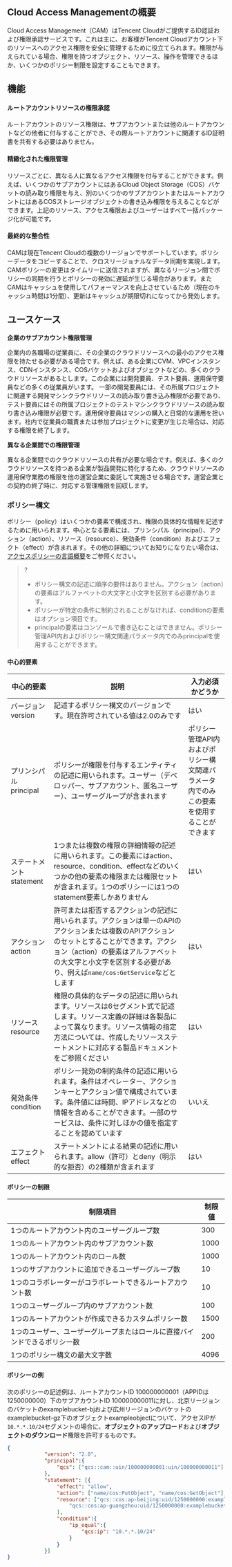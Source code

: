 ## Cloud Access Managementの概要

Cloud Access Management（CAM）はTencent Cloudがご提供するID認証および権限承認サービスです。これは主に、お客様がTencent Cloudアカウント下のリソースへのアクセス権限を安全に管理するために役立てられます。権限が与えられている場合、権限を持つオブジェクト、リソース、操作を管理できるほか、いくつかのポリシー制限を設定することもできます。

## 機能
#### ルートアカウントリソースの権限承認
ルートアカウントのリソース権限は、サブアカウントまたは他のルートアカウントなどの他者に付与することができ、その際ルートアカウントに関連するID証明書を共有する必要はありません。

#### 精緻化された権限管理
リソースごとに、異なる人に異なるアクセス権限を付与することができます。例えば、いくつかのサブアカウントにはあるCloud Object Storage（COS）バケットの読み取り権限を与え、別のいくつかのサブアカウントまたはルートアカウントにはあるCOSストレージオブジェクトの書き込み権限を与えることなどができます。上記のリソース、アクセス権限およびユーザーはすべて一括パッケージ化が可能です。

#### 最終的な整合性
CAMは現在Tencent Cloudの複数のリージョンでサポートしています。ポリシーデータをコピーすることで、クロスリージョナルなデータ同期を実現します。CAMポリシーの変更はタイムリーに送信されますが、異なるリージョン間でポリシーの同期を行うとポリシーの発効に遅延が生じる場合があります。またCAMはキャッシュを使用してパフォーマンスを向上させているため（現在のキャッシュ時間は1分間）、更新はキャッシュが期限切れになってから発効します。

## ユースケース

**企業のサブアカウント権限管理**

企業内の各職場の従業員に、その企業のクラウドリソースへの最小のアクセス権限を持たせる必要がある場合です。例えば、ある企業にCVM、VPCインスタンス、CDNインスタンス、COSバケットおよびオブジェクトなどの、多くのクラウドリソースがあるとします。この企業には開発要員、テスト要員、運用保守要員などの多くの従業員がいます。
一部の開発要員には、その所属プロジェクトに関連する開発マシンクラウドリソースの読み取り書き込み権限が必要であり、テスト要員にはその所属プロジェクトのテストマシンクラウドリソースの読み取り書き込み権限が必要です。運用保守要員はマシンの購入と日常的な運用を担います。社内で従業員の職責または参加プロジェクトに変更が生じた場合は、対応する権限を終了します。

**異なる企業間での権限管理**

異なる企業間でのクラウドリソースの共有が必要な場合です。例えば、多くのクラウドリソースを持つある企業が製品開発に特化するため、クラウドリソースの運用保守業務の権限を他の運営企業に委託して実施させる場合です。運営企業との契約の終了時に、対応する管理権限を回収します。

### ポリシー構文
ポリシー（policy）はいくつかの要素で構成され、権限の具体的な情報を記述するために用いられます。中心となる要素には、プリンシパル（principal）、アクション（action）、リソース（resource）、発効条件（condition）およびエフェクト（effect）が含まれます。その他の詳細についてお知りになりたい場合は、[アクセスポリシーの言語概要](https://intl.cloud.tencent.com/document/product/436/18023)をご参照ください。

>?
>- ポリシー構文の記述に順序の要件はありません。アクション（action）の要素はアルファベットの大文字と小文字を区別する必要があります。
>- ポリシーが特定の条件に制約されることがなければ、conditionの要素はオプション項目です。
>- principalの要素はコンソールで書き込むことはできません。ポリシー管理API内およびポリシー構文関連パラメータ内でのみprincipalを使用することができます。

#### 中心的要素

| 中心的要素           | 説明                                                         | 入力必須かどうか                                              |
| ------------------ | ------------------------------------------------------------ | ----------------------------------------------------- |
| バージョン version       | 記述するポリシー構文のバージョンです。現在許可されている値は2.0のみです                        | はい                                                    |
| プリンシパル principal   | ポリシーが権限を付与するエンティティの記述に用いられます。ユーザー（デベロッパー、サブアカウント、匿名ユーザー）、ユーザーグループが含まれます | ポリシー管理API内およびポリシー構文関連パラメータ内でのみこの要素を使用することができます |
| ステートメント statement     | 1つまたは複数の権限の詳細情報の記述に用いられます。この要素にはaction、resource、condition、effectなどのいくつかの他の要素の権限または権限セットが含まれます。1つのポリシーには1つのstatement要素しかありません | はい                                                    |
| アクション action        | 許可または拒否するアクションの記述に用いられます。アクションは単一のAPIのアクションまたは複数のAPIアクションのセットとすることができます。アクション（action）の要素はアルファベットの大文字と小文字を区別する必要があり、例えば`name/cos:GetService`などとします | はい   |
| リソース resource      | 権限の具体的なデータの記述に用いられます。リソースは6セグメント式で記述します。リソース定義の詳細は各製品によって異なります。リソース情報の指定方法については、作成したリソースステートメントに対応する製品ドキュメントをご参照ください | はい   |
| 発効条件 condition | ポリシー発効の制約条件の記述に用いられます。条件はオペレーター、アクションキーとアクション値で構成されています。条件値には時間、IPアドレスなどの情報を含めることができます。一部のサービスは、条件に対しほかの値を指定することを認めています | いいえ   |
| エフェクト effect        | ステートメントによる結果の記述に用いられます。allow（許可）とdeny（明示的な拒否）の2種類が含まれます | はい                                                    |

#### ポリシーの制限

| 制限項目 | 制限値 | 
|---------|---------|
| 1つのルートアカウント内のユーザーグループ数 | 300| 
| 1つのルートアカウント内のサブアカウント数 | 1000| 
| 1つのルートアカウント内のロール数 | 1000| 
| 1つのサブアカウントに追加できるユーザーグループ数 | 10| 
| 1つのコラボレーターがコラボレートできるルートアカウント数 | 10| 
| 1つのユーザーグループ内のサブアカウント数 | 100| 
| 1つのルートアカウントが作成できるカスタムポリシー数 | 1500 | 
| 1つのユーザー、ユーザーグループまたはロールに直接バインドできるポリシー数 | 200| 
| 1つのポリシー構文の最大文字数 | 4096 |

#### ポリシーの例

次のポリシーの記述例は、ルートアカウントID 100000000001（APPIDは1250000000）下のサブアカウントID 100000000011に対し、北京リージョンのバケットのexamplebucket-bjおよび広州リージョンのバケットのexamplebucket-gz下のオブジェクトexampleobjectについて、アクセスIPが`10.*.*.10/24`セグメントの場合に、**オブジェクトのアップロード**および**オブジェクトのダウンロード**権限を許可するものです。

```json
{
			"version": "2.0",
			"principal":{
				"qcs": ["qcs::cam::uin/100000000001:uin/100000000011"]
			},
			"statement": [{
				"effect": "allow",
				"action": ["name/cos:PutObject", "name/cos:GetObject"],
				"resource": ["qcs::cos:ap-beijing:uid/1250000000:examplebucket-bj-1250000000/*",
					"qcs::cos:ap-guangzhou:uid/1250000000:examplebucket-gz-1250000000/exampleobject"
				],
				"condition":{
					"ip_equal":{
						"qcs:ip": "10.*.*.10/24"
					}
				}
			}]
}
```

